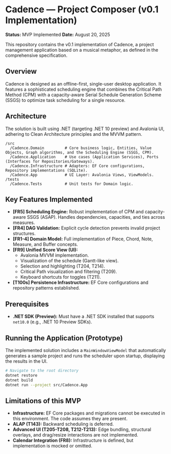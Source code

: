 # Cadence — Project Composer (v0.1 Implementation)

**Status:** MVP Implemented
**Date:** August 20, 2025

This repository contains the v0.1 implementation of Cadence, a project management application based on a musical metaphor, as defined in the comprehensive specification.

## Overview

Cadence is designed as an offline-first, single-user desktop application. It features a sophisticated scheduling engine that combines the Critical Path Method (CPM) with a capacity-aware Serial Schedule Generation Scheme (SSGS) to optimize task scheduling for a single resource.

## Architecture

The solution is built using .NET (targeting .NET 10 preview) and Avalonia UI, adhering to Clean Architecture principles and the MVVM pattern.

```
/src
  /Cadence.Domain         # Core business logic, Entities, Value Objects, Graph algorithms, and the Scheduling Engine (SSGS, CPM).
  /Cadence.Application    # Use cases (Application Services), Ports (Interfaces for Repositories/Gateways).
  /Cadence.Infrastructure # Adapters: EF Core configurations, Repository implementations (SQLite).
  /Cadence.App            # UI Layer: Avalonia Views, ViewModels.
/tests
  /Cadence.Tests          # Unit tests for Domain logic.
```

## Key Features Implemented

*   **[FR5] Scheduling Engine:** Robust implementation of CPM and capacity-aware SSGS (ASAP). Handles dependencies, capacities, and ties across measures.
*   **[FR4] DAG Validation:** Explicit cycle detection prevents invalid project structures.
*   **[FR1-4] Domain Model:** Full implementation of Piece, Chord, Note, Measure, and Buffer concepts.
*   **[FR9] Unified Score View (UI):**
    *   Avalonia MVVM implementation.
    *   Visualization of the schedule (Gantt-like view).
    *   Selection and highlighting (T204, T214).
    *   Critical Path visualization and filtering (T209).
    *   Keyboard shortcuts for toggles (T211).
*   **[T100s] Persistence Infrastructure:** EF Core configurations and repository patterns established.

## Prerequisites

*   **.NET SDK (Preview):** Must have a .NET SDK installed that supports `net10.0` (e.g., .NET 10 Preview SDKs).

## Running the Application (Prototype)

The implemented solution includes a `MainWindowViewModel` that automatically generates a sample project and runs the scheduler upon startup, displaying the results in the UI.

```bash
# Navigate to the root directory
dotnet restore
dotnet build
dotnet run --project src/Cadence.App
```

## Limitations of this MVP

*   **Infrastructure:** EF Core packages and migrations cannot be executed in this environment. The code assumes they are present.
*   **ALAP (T143):** Backward scheduling is deferred.
*   **Advanced UI (T205-T208, T212-T213):** Edge bundling, structural overlays, and drag/resize interactions are not implemented.
*   **Calendar Integration (FR8):** Infrastructure is defined, but implementation is mocked or omitted.
